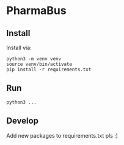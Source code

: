 # PharmaBus

## Install

Install via:
```
python3 -m venv venv
source venv/bin/activate
pip install -r requirements.txt
```

## Run

```
python3 ...
```

## Develop

Add new packages to requirements.txt pls :)
